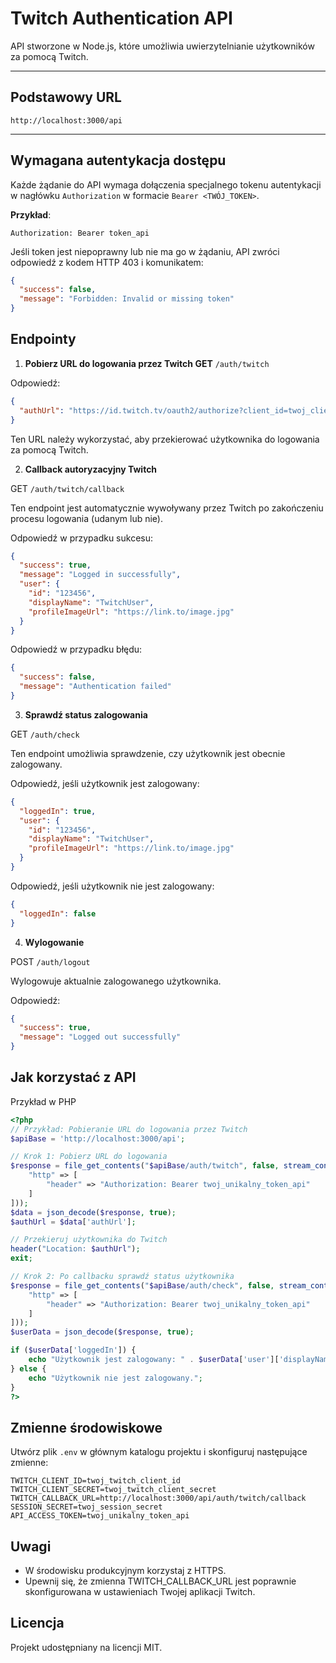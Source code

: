 # Twitch Authentication API

API stworzone w Node.js, które umożliwia uwierzytelnianie użytkowników za pomocą Twitch.

---

## **Podstawowy URL**

```
http://localhost:3000/api
```

---

## **Wymagana autentykacja dostępu**

Każde żądanie do API wymaga dołączenia specjalnego tokenu autentykacji w nagłówku `Authorization` w formacie `Bearer <TWÓJ_TOKEN>`.

**Przykład**:

```http
Authorization: Bearer token_api
```

Jeśli token jest niepoprawny lub nie ma go w żądaniu, API zwróci odpowiedź z kodem HTTP 403 i komunikatem:

```json
{
  "success": false,
  "message": "Forbidden: Invalid or missing token"
}
```

## **Endpointy**

1. **Pobierz URL do logowania przez Twitch
   GET** `/auth/twitch`

Odpowiedź:

```json
{
  "authUrl": "https://id.twitch.tv/oauth2/authorize?client_id=twoj_client_id&redirect_uri=twoj_callback_url&response_type=code&scope=user_read"
}
```

Ten URL należy wykorzystać, aby przekierować użytkownika do logowania za pomocą Twitch.

2. **Callback autoryzacyjny Twitch**

GET `/auth/twitch/callback`

Ten endpoint jest automatycznie wywoływany przez Twitch po zakończeniu procesu logowania (udanym lub nie).

Odpowiedź w przypadku sukcesu:

```json
{
  "success": true,
  "message": "Logged in successfully",
  "user": {
    "id": "123456",
    "displayName": "TwitchUser",
    "profileImageUrl": "https://link.to/image.jpg"
  }
}
```

Odpowiedź w przypadku błędu:

```json
{
  "success": false,
  "message": "Authentication failed"
}
```

3. **Sprawdź status zalogowania**

GET `/auth/check`

Ten endpoint umożliwia sprawdzenie, czy użytkownik jest obecnie zalogowany.

Odpowiedź, jeśli użytkownik jest zalogowany:

```json
{
  "loggedIn": true,
  "user": {
    "id": "123456",
    "displayName": "TwitchUser",
    "profileImageUrl": "https://link.to/image.jpg"
  }
}
```

Odpowiedź, jeśli użytkownik nie jest zalogowany:

```json
{
  "loggedIn": false
}
```

4. **Wylogowanie**

POST `/auth/logout`

Wylogowuje aktualnie zalogowanego użytkownika.

Odpowiedź:

```json
{
  "success": true,
  "message": "Logged out successfully"
}
```

## Jak korzystać z API

Przykład w PHP

```php
<?php
// Przykład: Pobieranie URL do logowania przez Twitch
$apiBase = 'http://localhost:3000/api';

// Krok 1: Pobierz URL do logowania
$response = file_get_contents("$apiBase/auth/twitch", false, stream_context_create([
    "http" => [
        "header" => "Authorization: Bearer twoj_unikalny_token_api"
    ]
]));
$data = json_decode($response, true);
$authUrl = $data['authUrl'];

// Przekieruj użytkownika do Twitch
header("Location: $authUrl");
exit;

// Krok 2: Po callbacku sprawdź status użytkownika
$response = file_get_contents("$apiBase/auth/check", false, stream_context_create([
    "http" => [
        "header" => "Authorization: Bearer twoj_unikalny_token_api"
    ]
]));
$userData = json_decode($response, true);

if ($userData['loggedIn']) {
    echo "Użytkownik jest zalogowany: " . $userData['user']['displayName'];
} else {
    echo "Użytkownik nie jest zalogowany.";
}
?>
```

## Zmienne środowiskowe

Utwórz plik `.env` w głównym katalogu projektu i skonfiguruj następujące zmienne:

```env
TWITCH_CLIENT_ID=twoj_twitch_client_id
TWITCH_CLIENT_SECRET=twoj_twitch_client_secret
TWITCH_CALLBACK_URL=http://localhost:3000/api/auth/twitch/callback
SESSION_SECRET=twoj_session_secret
API_ACCESS_TOKEN=twoj_unikalny_token_api
```

## Uwagi

- W środowisku produkcyjnym korzystaj z HTTPS.
- Upewnij się, że zmienna TWITCH_CALLBACK_URL jest poprawnie skonfigurowana w ustawieniach Twojej aplikacji Twitch.

## Licencja

Projekt udostępniany na licencji MIT.
